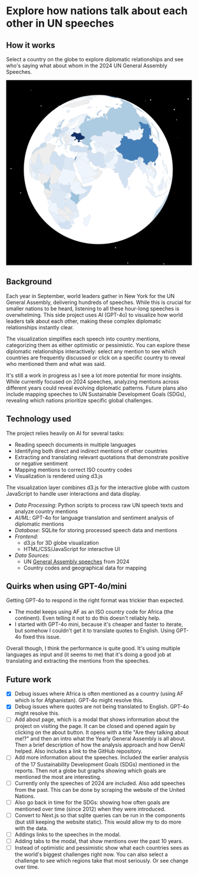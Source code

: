 # Explore how nations talk about each other in UN speeches

## How it works

Select a country on the globe to explore diplomatic relationships and see who's saying what about whom in the 2024 UN General Assembly Speeches.

<!-- image -->

![Screenshot of the globe](./un-speeches.png)

## Background

Each year in September, world leaders gather in New York for the UN General Assembly, delivering hundreds of
speeches. While this is crucial for smaller nations to be heard, listening to all these hour-long speeches is
overwhelming. This side project uses AI (GPT-4o) to visualize how world leaders talk about each other, making
these complex diplomatic relationships instantly clear.

The visualization simplifies each speech into country mentions, categorizing them as either optimistic or
pessimistic. You can explore these diplomatic relationships interactively: select any mention to see which
countries are frequently discussed or click on a specific country to reveal who mentioned them and what was
said.

It's still a work in progress as I see a lot more potential for more insights. While currently focused on 2024 speeches, analyzing mentions across different years could reveal evolving diplomatic patterns. Future plans also include mapping speeches to UN Sustainable Development Goals (SDGs), revealing which nations prioritize specific global challenges.

## Technology used

The project relies heavily on AI for several tasks:

- Reading speech documents in multiple languages
- Identifying both direct and indirect mentions of other countries
- Extracting and translating relevant quotations that demonstrate positive or negative sentiment
- Mapping mentions to correct ISO country codes
- Visualization is rendered using d3.js

The visualization layer combines d3.js for the interactive globe with custom JavaScript to handle user interactions and data display.

- _Data Processing_: Python scripts to process raw UN speech texts and analyze country mentions
- _AI/ML_: GPT-4o for language translation and sentiment analysis of diplomatic mentions
- _Database_: SQLite for storing processed speech data and mentions
- _Frontend_:
  - d3.js for 3D globe visualization
  - HTML/CSS/JavaScript for interactive UI
- _Data Sources_:
  - UN [General Assembly speeches](https://gadebate.un.org/en/sessions-archive?f%5B0%5D=choose_a_session_ungad%3A607) from 2024
  - Country codes and geographical data for mapping

## Quirks when using GPT-4o/mini

Getting GPT-4o to respond in the right format was trickier than expected.

- The model keeps using AF as an ISO country code for Africa (the continent). Even telling it not to do this doesn't reliably help.
- I started with GPT-4o mini, because it's cheaper and faster to iterate, but somehow I couldn't get it to translate quotes to English. Using GPT-4o fixed this issue.

Overall though, I think the performance is quite good. It's using multiple languages as input and (it seems to me) that it's doing a good job at translating and extracting the mentions from the speeches.

## Future work

- [x] Debug issues where Africa is often mentioned as a country (using AF which is for Afghanistan). GPT-4o might resolve this.
- [x] Debug issues where quotes are not being translated to English. GPT-4o might resolve this.
- [ ] Add about page, which is a modal that shows information about the project on visiting the page. It can be closed and opened again by clicking on the about button. It opens with a title "Are they talking about me!?" and then an intro what the Yearly General Assembly is all about. Then a brief description of how the analysis approach and how GenAI helped. Also includes a link to the GitHub repository.
- [ ] Add more information about the speeches. Included the earlier analysis of the 17 Sustainability Development Goals (SDGs) mentioned in the reports. Then not a globe but graphs showing which goals are mentioned the most are interesting.
- [ ] Currently only the speeches of 2024 are included. Also add speeches from the past. This can be done by scraping the website of the United Nations.
- [ ] Also go back in time for the SDGs: showing how often goals are mentioned over time (since 2012) when they were introduced.
- [ ] Convert to Next.js so that sqlite queries can be run in the components (but still keeping the website static). This would allow my to do more with the data.
- [ ] Addings links to the speeches in the modal.
- [ ] Adding tabs to the modal, that show mentions over the past 10 years.
- [ ] Instead of optimistic and pessimistic show what each countries sees as the world's biggest challenges right now. You can also select a challenge to see which regions take that most seriously. Or see change over time.
